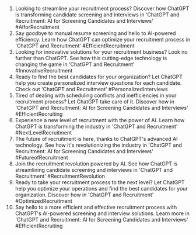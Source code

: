 1. Looking to streamline your recruitment process? Discover how ChatGPT is transforming candidate screening and interviews in 'ChatGPT and Recruitment: AI for Screening Candidates and Interviews' #AIforRecruitment
2. Say goodbye to manual resume screening and hello to AI-powered efficiency. Learn how ChatGPT can optimize your recruitment process in 'ChatGPT and Recruitment' #EfficientRecruitment
3. Looking for innovative solutions for your recruitment business? Look no further than ChatGPT. See how this cutting-edge technology is changing the game in 'ChatGPT and Recruitment' #InnovativeRecruitment
4. Ready to find the best candidates for your organization? Let ChatGPT help you create personalized interview questions for each candidate. Check out 'ChatGPT and Recruitment' #PersonalizedInterviews
5. Tired of dealing with scheduling conflicts and inefficiencies in your recruitment process? Let ChatGPT take care of it. Discover how in 'ChatGPT and Recruitment: AI for Screening Candidates and Interviews' #EfficientRecruiting
6. Experience a new level of recruitment with the power of AI. Learn how ChatGPT is transforming the industry in 'ChatGPT and Recruitment' #NextLevelRecruitment
7. The future of recruitment is here, thanks to ChatGPT's advanced AI technology. See how it's revolutionizing the industry in 'ChatGPT and Recruitment: AI for Screening Candidates and Interviews' #FutureofRecruitment
8. Join the recruitment revolution powered by AI. See how ChatGPT is streamlining candidate screening and interviews in 'ChatGPT and Recruitment' #RecruitmentRevolution
9. Ready to take your recruitment process to the next level? Let ChatGPT help you optimize your operations and find the best candidates for your organization. Discover how in 'ChatGPT and Recruitment' #OptimizedRecruitment
10. Say hello to a more efficient and effective recruitment process with ChatGPT's AI-powered screening and interview solutions. Learn more in 'ChatGPT and Recruitment: AI for Screening Candidates and Interviews' #EfficientRecruiting
